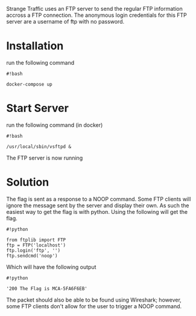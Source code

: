 Strange Traffic uses an FTP server to send the regular FTP information accross a FTP connection.  The anonymous login credentials for this FTP server are a username of ftp with no password.

# Installation #

run the following command


```
#!bash

docker-compose up
```

# Start Server #

run the following command (in docker)

```
#!bash

/usr/local/sbin/vsftpd &
```


The FTP server is now running

# Solution #
The flag is sent as a response to a NOOP command.  Some FTP clients will ignore the message sent by the server and display their own.  As such the easiest way to get the flag is with python.  Using the following will get the flag.

```
#!python

from ftplib import FTP
ftp = FTP('localhost')
ftp.login('ftp', '')
ftp.sendcmd('noop')

```

Which will have the following output



```
#!python

'200 The Flag is MCA-5FA6F6EB'
```


The packet should also be able to be found using Wireshark; however, some FTP clients don't allow for the user to trigger a NOOP command.